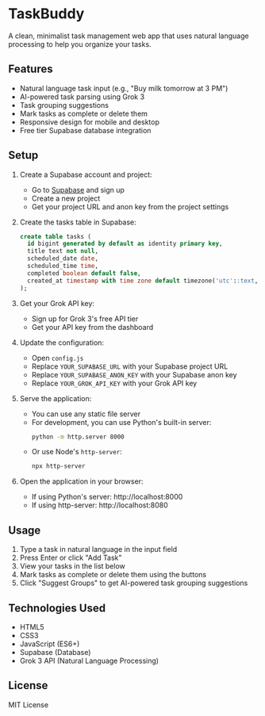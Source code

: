 # TaskBuddy

A clean, minimalist task management web app that uses natural language processing to help you organize your tasks.

## Features

- Natural language task input (e.g., "Buy milk tomorrow at 3 PM")
- AI-powered task parsing using Grok 3
- Task grouping suggestions
- Mark tasks as complete or delete them
- Responsive design for mobile and desktop
- Free tier Supabase database integration

## Setup

1. Create a Supabase account and project:
   - Go to [Supabase](https://supabase.com) and sign up
   - Create a new project
   - Get your project URL and anon key from the project settings

2. Create the tasks table in Supabase:
   ```sql
   create table tasks (
     id bigint generated by default as identity primary key,
     title text not null,
     scheduled_date date,
     scheduled_time time,
     completed boolean default false,
     created_at timestamp with time zone default timezone('utc'::text, now()) not null
   );
   ```

3. Get your Grok API key:
   - Sign up for Grok 3's free API tier
   - Get your API key from the dashboard

4. Update the configuration:
   - Open `config.js`
   - Replace `YOUR_SUPABASE_URL` with your Supabase project URL
   - Replace `YOUR_SUPABASE_ANON_KEY` with your Supabase anon key
   - Replace `YOUR_GROK_API_KEY` with your Grok API key

5. Serve the application:
   - You can use any static file server
   - For development, you can use Python's built-in server:
     ```bash
     python -m http.server 8000
     ```
   - Or use Node's `http-server`:
     ```bash
     npx http-server
     ```

6. Open the application in your browser:
   - If using Python's server: http://localhost:8000
   - If using http-server: http://localhost:8080

## Usage

1. Type a task in natural language in the input field
2. Press Enter or click "Add Task"
3. View your tasks in the list below
4. Mark tasks as complete or delete them using the buttons
5. Click "Suggest Groups" to get AI-powered task grouping suggestions

## Technologies Used

- HTML5
- CSS3
- JavaScript (ES6+)
- Supabase (Database)
- Grok 3 API (Natural Language Processing)

## License

MIT License
